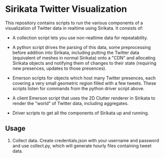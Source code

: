 Sirikata Twitter Visualization
==============================

This repository contains scripts to run the various components of a
visualization of Twitter data in realtime using Sirikata. It consists
of:

* A collection script lets you use non-realtime data for
  repeatability.

* A python script drives the parsing of this data, some preprocessing
  before addition into Sirikata, including putting the Twitter data
  (equivalent of meshes in normal Sirikata) onto a "CDN" and
  allocating Sirikata objects and notifying them of changes to their
  state (requiring new presences, updates to those presences).

* Emerson scripts for objects which host many Twitter presences, each
  covering a very small geometric region filled with a few
  tweets. These scripts listen for commands from the python driver
  script above.

* A client Emerson script that uses the 2D Clutter renderer in
  Sirikata to render the "world" of Twitter data, including
  aggregates.

* Driver scripts to get all the components of Sirikata up and running.

Usage
-----

1. Collect data. Create credentials.json with your username and
   password and use collect.py, which will generate hourly files
   containing tweet data.
